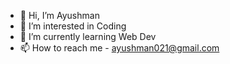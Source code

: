 - 👋 Hi, I’m Ayushman
- 👀 I’m interested in Coding 
- 🌱 I’m currently learning Web Dev
- 📫 How to reach me - ayushman021@gmail.com

<!---
ayushmang21/ayushmang21 is a ✨ special ✨ repository because its `README.md` (this file) appears on your GitHub profile.
You can click the Preview link to take a look at your changes.
--->
